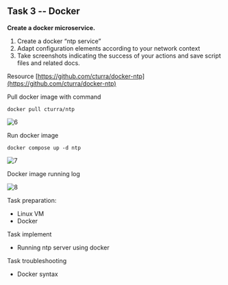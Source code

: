 ## Task 3 -- Docker
**Create a docker microservice.**

 1. Create a docker “ntp service”
 2. Adapt configuration elements according to your network context
 3. Take screenshots indicating the success of your actions and save script files and related docs.

Resource [https://github.com/cturra/docker-ntp](https://github.com/cturra/docker-ntp)

Pull docker image with command 

`docker pull cturra/ntp`

![6](https://user-images.githubusercontent.com/46795818/192135491-988ca2d8-7829-428f-b1a3-9201be96c98b.png)

Run docker image

`docker compose up -d ntp`

![7](https://user-images.githubusercontent.com/46795818/192135632-b4ed1a12-2764-485e-8af5-a305831211f4.png)

Docker image running log

![8](https://user-images.githubusercontent.com/46795818/192135888-6df4edd7-9df7-4ffd-a4e4-0feaae5ab603.png)

Task preparation:

 - Linux VM
 - Docker

Task implement

 - Running ntp server using docker

Task troubleshooting

 - Docker syntax
